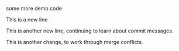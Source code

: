 some more demo code

This is a new line

This is another new line, continuing to learn about commit messages. 

This is another change, to work through merge conflicts.
